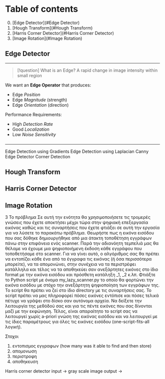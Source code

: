 # Table of contents
0. [Edge Detector](#Edge Detector)
1. [Hough Transform](#Hough Transform)
2. [Harris Corner Detector](#Harris Corner Detector)
3. [Image Rotation](#Image Rotation)

## Edge Detector
---
> [!question] What is an Edge?
> A rapid change in image intensity within small region

We want an **Edge Operator** that produces:
- Edge *Position*
- Edge *Magnitude* (strength)
- Edge *Orientation* (direction)

Performance Requirements:
- High *Detection Rate*
- Good *Localization*
- Low *Noise Sensitivity*

### 

---
Edge Detection using Gradients
Edge Detection using Laplacian
Canny Edge Detector
Corner Detection
## Hough Transform



## Harris Corner Detector

## Image Rotation


3 Το πρόβλημα Σε αυτή την ενότητα θα χρησιμοποιήσετε τις τρομερές γνώσεις που έχετε
αποκτήσει μέχρι τώρα στην ψηφιακή επεξεργασία εικόνας καθώς και τις συναρτήσεις που
έχετε φτιάξει σε αυτή την εργασία για να λύσετε το παρακάτω πρόβλημα. Θεωρήστε πως
η εικόνα εισόδου που σας δόθηκε δημιουργήθηκε από μια άτακτη τοποθέτηση εγγράφων
πάνω στην επιφάνεια ενός scanner. Παρά την αδιανόητη τεμπελιά μας θα θέλαμε να
έχουμε μια ψηφιοποιήμενη έκδοση κάθε εγγράφου που τοποθετήσαμε στο scanner. Για να
γίνει αυτό, ο αλγόριθμος σας θα πρέπει να εντοπίζει κάθε ένα από τα έγγραφα τις εικόνας
(ή όσα περισσότερα μπορείτε), να τα απομονώνει, στην συνέχεια να τα περιστρέφει
κατάλληλα και τέλος να τα αποθηκεύει σαν ανεξάρτητες εικόνες στο ίδιο format με την
εικόνα εισόδου και πρόσθετη κατάληξη _1, _2 κ.λπ. Φτιάξτε το Python script με όνομα 
my_lazy_scanner.py το οποίο θα φορτώνει την εικόνα εισόδου με στόχο την ανεξάρτητη 
ψηφιοποίηση των εγγράφων της. Το script θα πρέπει να ζεί στο ίδιο directory με τις 
συναρτήσεις σας. Το script πρέπει να μας πληροφορεί πόσες εικόνες εντόπισε και πόσες
τελικά πέτυχε να γράψει στο δίσκο σαν αυτόνομα αρχεία. Να δείξετε την λειτουργία της 
μεθόδού σας και για τις πέντε εικόνες που σας δίνονται μαζί με την εκφώνηση. Τέλος, 
είναι απαραίτητο το script σας να λειτουργεί χωρίς a-priori γνώση της εικόνας εισόδου και
να λειτουργεί με τις ίδιες παραμέτρους για όλες τις εικόνες εισόδου (one-script-fits-all 
λογική).


Στοχοι
1. εντοπισμος εγγραφων (how many was it able to find and then store)
2. απομονωση
3. περιστροφη
4. αποθηκευση

Harris corner detector
input -> gray scale image
output -> 